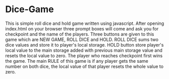 # Dice-Game
This is simple roll dice and hold game written using javascript.
After opening index.html on your browser three prompt boxes will come and ask you for checkpoint and the name of the players.
Three buttons are given to this game which are NEW GAME, ROLL DICE and HOLD.
ROLL DICE sums two dice values and store it to player's local storage.
HOLD button store player's local value to the main storage added with previous main storage value and resets the local value to zero.
The player who reaches checkpoint first wins the game.
The main RULE of this game is if any player gets the same number on both dice, the local value of that player resets the whole value to zero.
